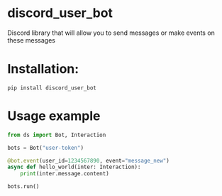 # discord_user_bot

Discord library that will allow you to send messages or make events on these messages

# Installation:
```pip
pip install discord_user_bot
```

# Usage example

```python
from ds import Bot, Interaction

bots = Bot("user-token")

@bot.event(user_id=1234567890, event="message_new")
async def hello_world(inter: Interaction):
    print(inter.message.content)

bots.run()
```
